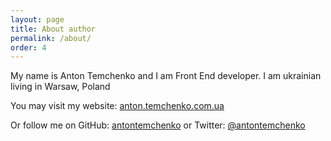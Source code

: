 ```yaml
---
layout: page
title: About author
permalink: /about/
order: 4
---
```


My name is Anton Temchenko and I am Front End developer. 
I am ukrainian living in Warsaw, Poland

You may visit my website:
[anton.temchenko.com.ua](http://anton.temchenko.com.ua)

Or follow me on GitHub: [antontemchenko](https://github.com/antontemchenko) or Twitter: [@antontemchenko](https://twitter.com/antontemchenko)
